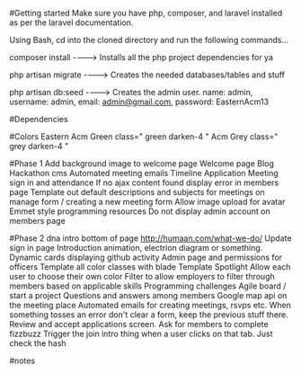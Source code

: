#Getting started
Make sure you have php, composer, and laravel installed as per the laravel documentation.  

Using Bash, cd into the cloned directory and run the following commands...

composer install       ---->   Installs all the php project dependencies for ya

php artisan migrate    ---->  Creates the needed databases/tables and stuff

php artisan db:seed    ---->  Creates the admin user.  name: admin, username: admin, email: admin@gmail.com, password: EasternAcm13

#Dependencies

#Colors
Eastern Acm Green class=" green darken-4 "
Acm Grey class=" grey darken-4 "

#Phase 1
Add background image to welcome page
Welcome page
Blog
Hackathon cms 
Automated meeting emails
Timeline
Application
Meeting sign in and attendance
If no ajax content found display error in members page
Template out default descriptions and subjects for meetings on manage form / creating a new meeting form
Allow image upload for avatar
Emmet style programming resources
Do not display admin account on members page

#Phase 2
dna intro bottom of page http://humaan.com/what-we-do/
Update sign in page
Introduction animation, electrion diagram or something.
Dynamic cards displaying github activity
Admin page and permissions for officers
Template all color classes with blade
Template Spotlight
Allow each user to choose their own color
Filter to allow employers to filter through members based on applicable skills
Programming challenges
Agile board / start a project
Questions and answers among members
Google map api on the meeting place
Automated emails for creating meetings, rsvps etc.
When something tosses an error don't clear a form, keep the previous stuff there.  
Review and accept applications screen.  Ask for members to complete fizzbuzz
Trigger the join  intro thing when a user clicks on that tab.  Just check the hash


#notes 